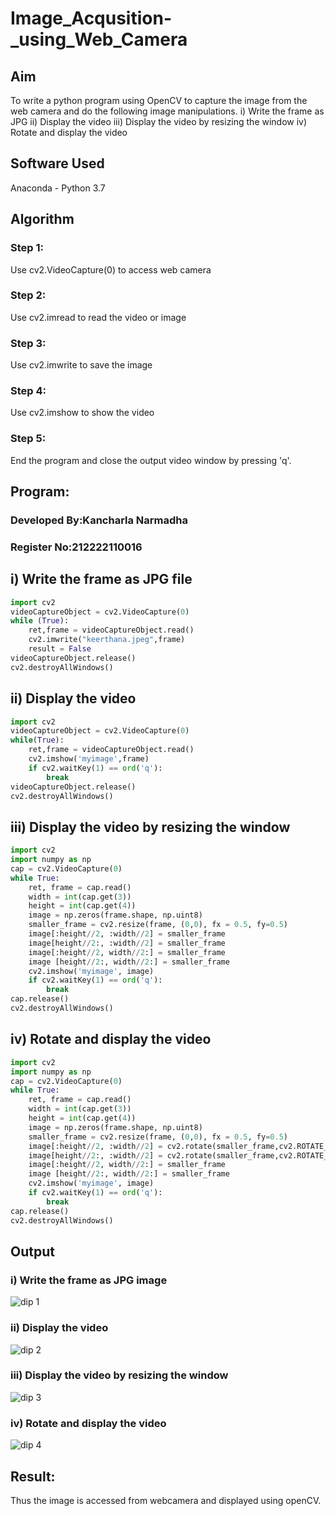 # Image_Acqusition-_using_Web_Camera
## Aim
To write a python program using OpenCV to capture the image from the web camera and do the following image manipulations.
i) Write the frame as JPG 
ii) Display the video 
iii) Display the video by resizing the window
iv) Rotate and display the video

## Software Used
Anaconda - Python 3.7
## Algorithm
### Step 1:
Use cv2.VideoCapture(0) to access web camera
<br>
### Step 2:
Use cv2.imread to read the video or image
<br>
### Step 3:
Use cv2.imwrite to save the image
<br>
### Step 4:
Use cv2.imshow to show the video
<br>
### Step 5:
End the program and close the output video window by pressing 'q'.
<br>
## Program:
### Developed By:Kancharla Narmadha
### Register No:212222110016
## i) Write the frame as JPG file
``` Python
import cv2
videoCaptureObject = cv2.VideoCapture(0)
while (True):
    ret,frame = videoCaptureObject.read()
    cv2.imwrite("keerthana.jpeg",frame)
    result = False
videoCaptureObject.release()
cv2.destroyAllWindows()
```

## ii) Display the video
``` Python
import cv2
videoCaptureObject = cv2.VideoCapture(0)
while(True):
    ret,frame = videoCaptureObject.read()
    cv2.imshow('myimage',frame)
    if cv2.waitKey(1) == ord('q'):
        break
videoCaptureObject.release()
cv2.destroyAllWindows()
```


## iii) Display the video by resizing the window
``` Python
import cv2
import numpy as np
cap = cv2.VideoCapture(0)
while True:
    ret, frame = cap.read() 
    width = int(cap.get(3))
    height = int(cap.get(4))
    image = np.zeros(frame.shape, np.uint8) 
    smaller_frame = cv2.resize(frame, (0,0), fx = 0.5, fy=0.5) 
    image[:height//2, :width//2] = smaller_frame
    image[height//2:, :width//2] = smaller_frame
    image[:height//2, width//2:] = smaller_frame 
    image [height//2:, width//2:] = smaller_frame
    cv2.imshow('myimage', image)
    if cv2.waitKey(1) == ord('q'):
        break
cap.release()
cv2.destroyAllWindows()
```

## iv) Rotate and display the video
``` Python
import cv2
import numpy as np
cap = cv2.VideoCapture(0)
while True:
    ret, frame = cap.read() 
    width = int(cap.get(3))
    height = int(cap.get(4))
    image = np.zeros(frame.shape, np.uint8) 
    smaller_frame = cv2.resize(frame, (0,0), fx = 0.5, fy=0.5) 
    image[:height//2, :width//2] = cv2.rotate(smaller_frame,cv2.ROTATE_180)
    image[height//2:, :width//2] = cv2.rotate(smaller_frame,cv2.ROTATE_180)
    image[:height//2, width//2:] = smaller_frame 
    image [height//2:, width//2:] = smaller_frame
    cv2.imshow('myimage', image)
    if cv2.waitKey(1) == ord('q'):
        break
cap.release()
cv2.destroyAllWindows()
```
## Output

### i) Write the frame as JPG image
![dip 1](https://github.com/Keerthanasampathkumar/Image_Acqusition-_using_Web_Camera/assets/119477890/0bfc9af5-dc44-4e2e-b6d2-9117957a7bd7)

### ii) Display the video
![dip 2](https://github.com/Keerthanasampathkumar/Image_Acqusition-_using_Web_Camera/assets/119477890/d92e048a-3968-4108-bc6b-018cb74e1154)


### iii) Display the video by resizing the window
![dip 3](https://github.com/Keerthanasampathkumar/Image_Acqusition-_using_Web_Camera/assets/119477890/a720fa8e-4b62-43d1-83db-0d61cc455d7d)


### iv) Rotate and display the video

![dip 4](https://github.com/Keerthanasampathkumar/Image_Acqusition-_using_Web_Camera/assets/119477890/2851d1cb-4bfc-4362-8f2b-0598c49703e2)

## Result:
Thus the image is accessed from webcamera and displayed using openCV.
